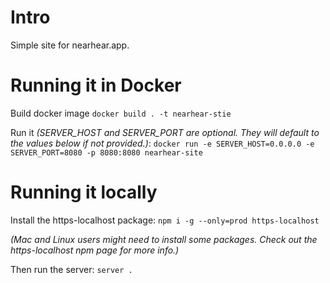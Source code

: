 # Intro

Simple site for nearhear.app.

# Running it in Docker

Build docker image
`docker build . -t nearhear-stie`

Run it _(SERVER_HOST and SERVER_PORT are optional. They will default to the values below if not provided.)_:
`docker run -e SERVER_HOST=0.0.0.0 -e SERVER_PORT=8080 -p 8080:8080 nearhear-site`

# Running it locally

Install the https-localhost package:
`npm i -g --only=prod https-localhost`

_(Mac and Linux users might need to install some packages. Check out the https-localhost npm page for more info.)_

Then run the server:
`server .`
